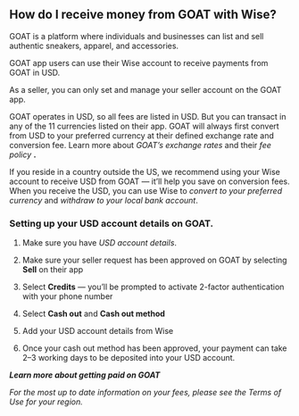 ## How do I receive money from GOAT with Wise?  
GOAT is a platform where individuals and businesses can list and sell authentic sneakers, apparel, and accessories. 

GOAT app users can use their Wise account to receive payments from GOAT in USD.

As a seller, you can only set and manage your seller account on the GOAT app. 

GOAT operates in USD, so all fees are listed in USD. But you can transact in any of the 11 currencies listed on their app. GOAT will always first convert from USD to your preferred currency at their defined exchange rate and conversion fee. Learn more about _GOAT’s exchange rates_ and their _fee policy_ **.**

If you reside in a country outside the US, we recommend using your Wise account to receive USD from GOAT — it’ll help you save on conversion fees. When you receive the USD, you can use Wise to _convert to your preferred currency_ and _withdraw to your local bank account_. 

### Setting up your USD account details on GOAT.

  1. Make sure you have _USD account details_.

  2. Make sure your seller request has been approved on GOAT by selecting **Sell** on their app

  3. Select **Credits** — you’ll be prompted to activate 2-factor authentication with your phone number

  4. Select **Cash out** and **Cash out method**

  5. Add your USD account details from Wise

  6. Once your cash out method has been approved, your payment can take 2–3 working days to be deposited into your USD account. 




_**Learn more about getting paid on GOAT**_

 _For the most up to date information on your fees, please see the_ _Terms of Use_ _for your region._